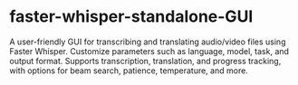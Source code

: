 # faster-whisper-standalone-GUI
A user-friendly GUI for transcribing and translating audio/video files using Faster Whisper. Customize parameters such as language, model, task, and output format. Supports transcription, translation, and progress tracking, with options for beam search, patience, temperature, and more.
